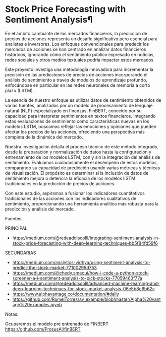 # Stock Price Forecasting with Sentiment Analysis¶

En el ámbito cambiante de los mercados financieros, la predicción de precios de acciones representa un desafío significativo pero esencial para analistas e inversores. Los enfoques convencionales para predecir los mercados de acciones se han centrado en analizar datos financieros históricos, ignorando cómo el sentimiento público expresado en noticias, redes sociales y otros medios textuales podría impactar estos mercados.

Este proyecto investiga una metodología innovadora para incrementar la precisión en las predicciones de precios de acciones incorporando el análisis de sentimiento a través de modelos de aprendizaje profundo, enfocándose en particular en las redes neuronales de memoria a corto plazo (LSTM).

La esencia de nuestro enfoque es utilizar datos de sentimiento obtenidos de varias fuentes, analizados por un modelo de procesamiento de lenguaje natural (NLP) especializado en finanzas, FinBERT, conocido por su capacidad para interpretar sentimientos en textos financieros. Integrando estas evaluaciones de sentimiento como características nuevas en los modelos LSTM, buscamos reflejar las emociones y opiniones que pueden afectar los precios de las acciones, ofreciendo una perspectiva más completa de la dinámica del mercado.

Nuestra investigación detalla el proceso técnico de este método integrado, desde la preparación y normalización de datos hasta la configuración y entrenamiento de los modelos LSTM, con y sin la integración del análisis de sentimiento. Evaluamos cuidadosamente el desempeño de estos modelos, comparando su capacidad de predicción usando varias métricas y técnicas de visualización. El propósito es determinar si la inclusión de datos de sentimiento mejora o deteriora la eficacia de los modelos LSTM tradicionales en la predicción de precios de acciones.

Con este estudio, aspiramos a fusionar los indicadores cuantitativos tradicionales de las acciones con los indicadores cualitativos de sentimiento, proporcionando una herramienta analítica más robusta para la predicción y análisis del mercado.

Fuentes:

PRINCIPAL
- https://medium.com/@redeaddiscolll/integrating-sentiment-analysis-in-stock-price-forecasting-with-deep-learning-techniques-bb5f84fd59f6


SECUNDARIAS
- https://medium.com/analytics-vidhya/using-sentiment-analysis-to-predict-the-stock-market-77100295d753
- https://medium.com/@chedy.smaoui/how-i-code-a-python-stock-screener-a-i-sentiment-analysis-to-pick-stocks-77059463f77a
- https://medium.com/@redeaddiscolll/advanced-machine-learning-and-deep-learning-techniques-for-stock-market-analysis-06e5b8c6b62c
- https://www.alphavantage.co/documentation/#daily
- https://github.com/RomelTorres/av_example/blob/master/Alpha%20vantage%20examples.ipynb


Notas:

Ocuparemos el modelo pre entrenado de FINBERT
https://github.com/ProsusAI/finBERT